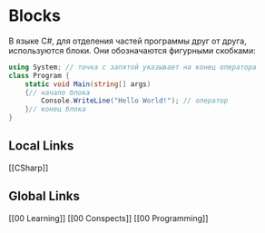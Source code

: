 # Blocks         
В языке C#, для отделения частей программы друг от друга, используются блоки. Они обозначаются фигурными скобками:
```csharp
using System; // точка с запятой указывает на конец оператора
class Program {
	static void Main(string[] args)
	{// начало блока
		Console.WriteLine("Hello World!"); // оператор
	}// конец блока
}
```
## Local Links 
[[CSharp]]
## Global Links
[[00 Learning]]
[[00 Conspects]]
[[00 Programming]]
